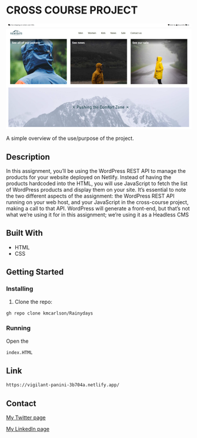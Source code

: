 # CROSS COURSE PROJECT


![image](https://github.com/kmcarlson/portfolio-1/blob/d73bd8714255e6d4978164f12a6c6ce55f6ee801/img/cross-course%20project.png)

A simple overview of the use/purpose of the project.

## Description

In this assignment, you’ll be using the WordPress REST API to manage the products for your website deployed on Netlify. Instead of having the products hardcoded into the HTML, you will use JavaScript to fetch the list of WordPress products and display them on your site. It’s essential to note the two different aspects of the assignment: the WordPress REST API running on your web host, and your JavaScript in the cross-course project, making a call to that API. WordPress will generate a front-end, but that’s not what we’re using it for in this assignment; we’re using it as a Headless CMS

## Built With



- HTML 
- CSS

## Getting Started



### Installing

1. Clone the repo:

```bash
gh repo clone kmcarlson/Rainydays
```


### Running

Open the 
```bash
index.HTML
```

## Link

```bash
https://vigilant-panini-3b704a.netlify.app/
```


## Contact

[My Twitter page](www.twitter.com)

[My LinkedIn page](www.linkedin.com)

